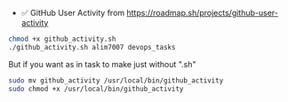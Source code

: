 - ✅ GitHub User Activity from https://roadmap.sh/projects/github-user-activity

```bash
chmod +x github_activity.sh
./github_activity.sh alim7007 devops_tasks
```

But if you want as in task to make just without ".sh"
```bash
sudo mv github_activity /usr/local/bin/github_activity
sudo chmod +x /usr/local/bin/github_activity
```